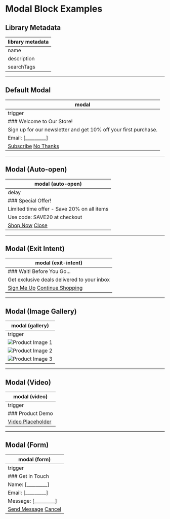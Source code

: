 # Modal Block Examples

## Library Metadata
| library metadata |
|------------------|
| name | Modal |
| description | Popup overlay for displaying content, forms, or messages |
| searchTags | modal, popup, overlay, dialog, lightbox |

---

## Default Modal
| modal |
|-------|
| trigger | Open Modal |
| ### Welcome to Our Store! |
| Sign up for our newsletter and get 10% off your first purchase. |
| Email: [_________] |
| [Subscribe](/) [No Thanks](/) |

---

## Modal (Auto-open)
| modal (auto-open) |
|-------------------|
| delay | 5000 |
| ### Special Offer! |
| Limited time offer - Save 20% on all items |
| Use code: SAVE20 at checkout |
| [Shop Now](/) [Close](/) |

---

## Modal (Exit Intent)
| modal (exit-intent) |
|--------------------|
| ### Wait! Before You Go... |
| Get exclusive deals delivered to your inbox |
| [Sign Me Up](/) [Continue Shopping](/) |

---

## Modal (Image Gallery)
| modal (gallery) |
|-----------------|
| trigger | View Gallery |
| ![Product Image 1](https://via.placeholder.com/800x600) |
| ![Product Image 2](https://via.placeholder.com/800x600) |
| ![Product Image 3](https://via.placeholder.com/800x600) |

---

## Modal (Video)
| modal (video) |
|---------------|
| trigger | Watch Video |
| ### Product Demo |
| [Video Placeholder](https://www.youtube.com/embed/dQw4w9WgXcQ) |

---

## Modal (Form)
| modal (form) |
|--------------|
| trigger | Contact Us |
| ### Get in Touch |
| Name: [_________] |
| Email: [_________] |
| Message: [_________] |
| [Send Message](/) [Cancel](/) |